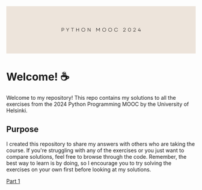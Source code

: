 <img src="https://raw.githubusercontent.com/zarkydarky/Python_Programming_MOOC_2024/main/img/python_mooc_2024_banner.png" />

# Welcome! :coffee:

Welcome to my repository! This repo contains my solutions to all the exercises from the 2024 Python Programming MOOC by the University of Helsinki.

## Purpose

I created this repository to share my answers with others who are taking the course. If you're struggling with any of the exercises or you just want to compare solutions, feel free to browse through the code. Remember, the best way to learn is by doing, so I encourage you to try solving the exercises on your own first before looking at my solutions.

[Part 1](https://github.com/zarkydarky/Python_Programming_MOOC_2024/tree/main/Part%201)

